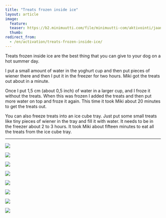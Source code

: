 ```yaml
---
title: "Treats frozen inside ice"
layout: article
image:
  feature:
  teaser: https://b2.minimuutti.com/file/minimuutti-com/aktivointi/jaan-sisalla-olevat-namit/DSC36569-245px.jpg
  thumb:
redirect_from:
  - /en/activation/treats-frozen-inside-ice/
---
```


Treats frozen inside ice are the best thing that you can give to your dog on a hot summer day.

I put a small amount of water in the yoghurt cup and then put pieces of wiener there and then I put it in the freezer for two hours. Miki got the treats out about in a minute.

Once I put 1,5 cm (about 0,5 inch) of water in a larger cup, and I froze it without the treats. When this was frozen I added the treats and then put more water on top and froze it again. This time it took Miki about 20 minutes to get the treats out.

You can also freeze treats into an ice cube tray. Just put some small treats like tiny pieces of wiener in the tray and fill it with water. It needs to be in the freezer about 2 to 3 hours. It took Miki about fifteen minutes to eat all the treats from the ice cube tray.

---

[![](https://b2.minimuutti.com/file/minimuutti-com/aktivointi/jaan-sisalla-olevat-namit/DSC29716_2-800px.jpg)](https://dl.dropboxusercontent.com/sh/ea1wtnz7z734o12/AABpodCG6SDwoQFoi4Ey38Hua/aktivointi/jaan-sisalla-olevat-namit/DSC29716_2.jpg)

[![](https://b2.minimuutti.com/file/minimuutti-com/aktivointi/jaan-sisalla-olevat-namit/DSC36534-800px.jpg)](https://dl.dropboxusercontent.com/sh/ea1wtnz7z734o12/AAChcENl8q6YYPyR7qJUauTua/aktivointi/jaan-sisalla-olevat-namit/DSC36534.jpg)

[![](https://b2.minimuutti.com/file/minimuutti-com/aktivointi/jaan-sisalla-olevat-namit/DSC36564-800px.jpg)](https://dl.dropboxusercontent.com/sh/ea1wtnz7z734o12/AADu2rcpA54MI2K0PRk4-thoa/aktivointi/jaan-sisalla-olevat-namit/DSC36564.jpg)

[![](https://b2.minimuutti.com/file/minimuutti-com/aktivointi/jaan-sisalla-olevat-namit/DSC36624-800px.jpg)](https://dl.dropboxusercontent.com/sh/ea1wtnz7z734o12/AAAlREXS67XiyISwqO5gxK9ba/aktivointi/jaan-sisalla-olevat-namit/DSC36624.jpg)

[![](https://b2.minimuutti.com/file/minimuutti-com/aktivointi/jaan-sisalla-olevat-namit/DSC36520-800px.jpg)](https://dl.dropboxusercontent.com/sh/ea1wtnz7z734o12/AABdFHsL_D39CSqFNooEvoita/aktivointi/jaan-sisalla-olevat-namit/DSC36520.jpg)

[![](https://b2.minimuutti.com/file/minimuutti-com/aktivointi/jaan-sisalla-olevat-namit/DSC43352-800px.jpg)](https://dl.dropboxusercontent.com/sh/ea1wtnz7z734o12/AACLNR-IbnVo-JDY7ZSWV_cPa/aktivointi/jaan-sisalla-olevat-namit/DSC43352.jpg)

[![](https://b2.minimuutti.com/file/minimuutti-com/aktivointi/jaan-sisalla-olevat-namit/DSC43440-800px.jpg)](https://dl.dropboxusercontent.com/sh/ea1wtnz7z734o12/AACdxaoTFv2V3TAjRgPbnCp1a/aktivointi/jaan-sisalla-olevat-namit/DSC43440.jpg)

[![](https://b2.minimuutti.com/file/minimuutti-com/aktivointi/jaan-sisalla-olevat-namit/DSC42930-800px.jpg)](https://dl.dropboxusercontent.com/sh/ea1wtnz7z734o12/AAB13CAd1pL4GxRGnpHTETJKa/aktivointi/jaan-sisalla-olevat-namit/DSC42930.jpg)
